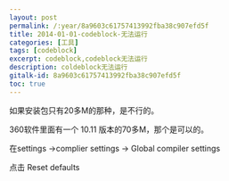 ```yaml
---
layout: post
permalink: /:year/8a9603c61757413992fba38c907efd5f
title: 2014-01-01-codeblock-无法运行
categories: [工具]
tags: [codeblock]
excerpt: codeblock,codeblock无法运行
description: coldeblock无法运行
gitalk-id: 8a9603c61757413992fba38c907efd5f
toc: true
---
```


如果安装包只有20多M的那种，是不行的。

360软件里面有一个 10.11 版本的70多M，那个是可以的。

在settings ->complier settings -> Global compiler settings

点击 Reset defaults
